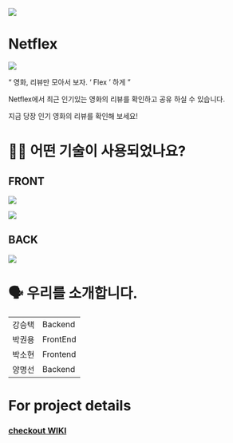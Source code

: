 ![](https://img.shields.io/badge/PROJECT-NETFLEX-red?style=for-the-badge) 
# Netflex
![](https://ifh.cc/v-555NX7)

“ 영화, 리뷰만 모아서 보자.  ‘ Flex ’  하게 ”


Netflex에서 최근 인기있는 영화의 리뷰를 확인하고 공유 하실 수 있습니다.

지금 당장 인기 영화의 리뷰를 확인해 보세요!

# 🕵🏼 어떤 기술이 사용되었나요? 
## FRONT
![](https://img.shields.io/badge/FRONT-JAVASCRIPT-yellow?style=for-the-badge&logo=javascript) 

![](https://img.shields.io/badge/FRONT-REACT-blue?style=for-the-badge&logo=react) 

## BACK
![](https://img.shields.io/badge/BACK-NODE-green?style=for-the-badge&logo=node.js) 


# 🗣️ 우리를 소개합니다.
<table>
  <tr>
    <td style="cursor:pointer;" onClick = "location.href='http://ihouse.so.vc'">강승택</td>
    <td>Backend</td>
  </tr>
  <tr>
    <td>박권용</td>
    <td>FrontEnd</td>
  </tr>
  <tr>
    <td>박소현</td>
    <td>Frontend</td>
  </tr>
  <tr>
    <td>양명선</td>
    <td>Backend</td>
  </tr>
</table>

# For project details
### [checkout WIKI](https://github.com/codestates/netflex_client/wiki)
